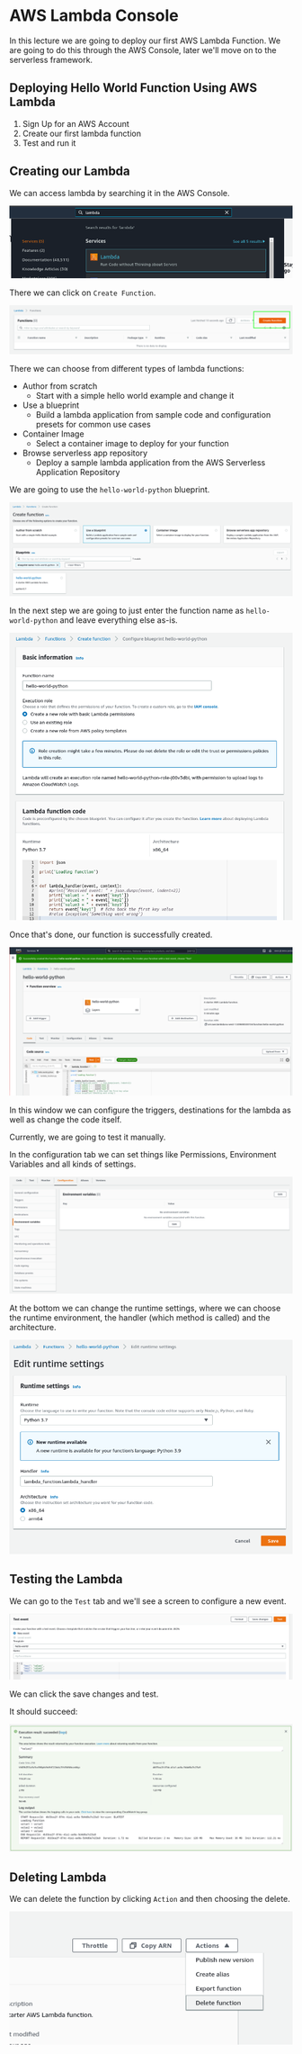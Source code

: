 # AWS Lambda Console

In this lecture we are going to deploy our first AWS Lambda Function. We are going to do this through the AWS Console, later we'll move on to the serverless framework.

## Deploying Hello World Function Using AWS Lambda

1. Sign Up for an AWS Account
2. Create our first lambda function
3. Test and run it

## Creating our Lambda

We can access lambda by searching it in the AWS Console.

![](img/2021-10-12-12-16-24.png)

There we can click on `Create Function`.

![](img/2021-10-12-12-17-07.png)

There we can choose from different types of lambda functions:
- Author from scratch
    - Start with a simple hello world example and change it
- Use a blueprint
    - Build a lambda application from sample code and configuration presets for common use cases
- Container Image
    - Select  a container image to deploy for your function
- Browse serverless app repository
    - Deploy a sample lambda application from the AWS Serverless Application Repository

We are going to use the `hello-world-python` blueprint.

![](img/2021-10-12-12-20-23.png)

In the next step we are going to just enter the function name as `hello-world-python` and leave everything else as-is.

![](img/2021-10-12-12-22-54.png)

Once that's done, our function is successfully created.

![](img/2021-10-12-12-28-19.png)

In this window we can configure the triggers, destinations for the lambda as well as change the code itself.

Currently, we are going to test it manually.

In the configuration tab we can set things like Permissions, Environment Variables and all kinds of settings.

![](img/2021-10-12-13-08-59.png)

At the bottom we can change the runtime settings, where we can choose the runtime environment, the handler (which method is called) and the architecture.

![](img/2021-10-12-13-11-18.png)

## Testing the Lambda

We can go to the `Test` tab and we'll see a screen to configure a new event.

![](img/2021-10-12-13-14-29.png)

We can click the save changes and test.

It should succeed:

![](img/2021-10-12-13-15-18.png)

## Deleting Lambda

We can delete the function by clicking `Action` and then choosing the delete.

![](img/2021-10-12-13-17-18.png)